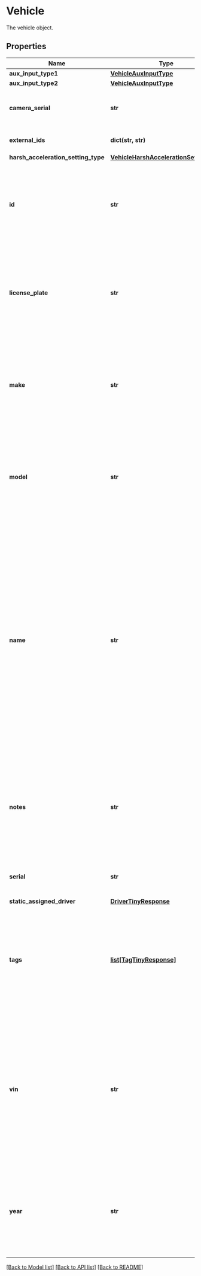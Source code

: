 # Vehicle

The vehicle object.
## Properties
Name | Type | Description | Notes
------------ | ------------- | ------------- | -------------
**aux_input_type1** | [**VehicleAuxInputType**](VehicleAuxInputType.md) |  | [optional] 
**aux_input_type2** | [**VehicleAuxInputType**](VehicleAuxInputType.md) |  | [optional] 
**camera_serial** | **str** | The serial number of the camera installed in the vehicle | [optional] 
**external_ids** | **dict(str, str)** | The [external IDs](https://developers.samsara.com/docs/external-ids) for the given object. | [optional] 
**harsh_acceleration_setting_type** | [**VehicleHarshAccelerationSettingType**](VehicleHarshAccelerationSettingType.md) |  | [optional] 
**id** | **str** | The unique Samsara ID of the Vehicle. This is automatically generated when the Vehicle object is created. It cannot be changed. | 
**license_plate** | **str** | The license plate of the Vehicle. **By default**: empty. Can be set or updated through the Samsara Dashboard or the API at any time. | [optional] 
**make** | **str** | The Vehicle’s manufacturing make. Automatically read from the engine computer if available. Empty if not available. Cannot be manually set. | [optional] 
**model** | **str** | The Vehicle’s manufacturing model. Automatically read from the engine computer if available. Empty if not available. Cannot be manually set. | [optional] 
**name** | **str** | The human-readable name of the Vehicle. This is set by a fleet administrator and will appear in both Samsara’s cloud dashboard as well as the Samsara Driver mobile app. **By default**, this name is the serial number of the Samsara Vehicle Gateway. It can be set or updated through the Samsara Dashboard or through the API at any time. | [optional] 
**notes** | **str** | These are generic notes about the Vehicle. Empty by default. Can be set or updated through the Samsara Dashboard or the API at any time. | [optional] [default to '']
**serial** | **str** | The serial number of the gateway installed in the vehicle. | [optional] 
**static_assigned_driver** | [**DriverTinyResponse**](DriverTinyResponse.md) |  | [optional] 
**tags** | [**list[TagTinyResponse]**](TagTinyResponse.md) | The list of [tags](https://kb.samsara.com/hc/en-us/articles/360026674631-Using-Tags-and-Tag-Nesting) associated with the Vehicle. **By default**: empty. Can be set or updated through the Samsara Dashboard or the API at any time. | [optional] 
**vin** | **str** | The VIN of the Vehicle. Most of the time, this will be automatically read from the engine computer by the Samsara Vehicle Gateway. It will be empty if it cannot be read. It can be set or updated through the Samsara Dashboard or the API at any time. | [optional] 
**year** | **str** | The Vehicle’s manufacturing model. Automatically read from the engine computer if available. Empty if not available. Cannot be manually set. | [optional] 

[[Back to Model list]](../README.md#documentation-for-models) [[Back to API list]](../README.md#documentation-for-api-endpoints) [[Back to README]](../README.md)


